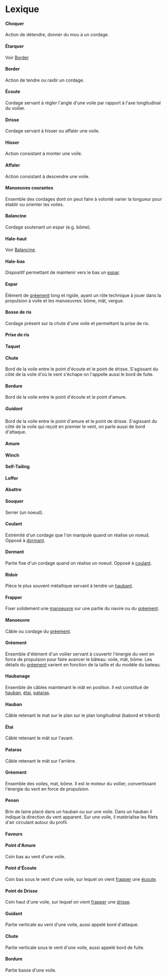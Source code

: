 # Lexique

#### Choquer

Action de détendre, donner du mou à un cordage.

#### Étarquer

Voir [Border](#border)

#### Border

Action de tendre ou raidir un cordage.

#### Écoute

Cordage servant à régler l'angle d'une voile par rapport à l'axe longitudinal du voilier.

#### Drisse

Cordage servant à hisser ou affaler une voile.

#### Hisser

Action consistant à monter une voile.

#### Affaler

Action consistant à descendre une voile.

#### Manoeuves courantes

Ensemble des cordages dont on peut faire à volonté varier la longueur pour établir ou orienter les voiles.

#### Balancine

Cordage soutenant un espar (e.g. bôme).

#### Hale-haut

Voir [Balancine](#balancine).

#### Hale-bas

Dispositif permettant de maintenir vers le bas un [espar](#espar).

#### Espar

Élément de [gréement](#gréement) long et rigide, ayant un rôle technique à jouer dans la propulsion à voile et les manoeuvres: bôme, mât, vergue.

#### Bosse de ris

Cordage présent sur la chute d'une voile et permettant la prise de ris.

#### Prise de ris

#### Taquet

#### Chute

Bord de la voile entre le point d'écoute et le point de drisse. S'agissant du côté de la voile d'où le vent s'échape on l'appelle aussi le bord de fuite.

#### Bordure

Bord de la voile entre le point d'écoute et le point d'amure.

##### Guidant

Bord de la voile entre le point d'amure et le point de drisse. S'agissant du côté de la voile qui reçoit en premier le vent, on parle aussi de bord d'attaque.

#### Amure

#### Winch

#### Self-Tailing

#### Loffer

#### Abattre

#### Souquer

Serrer (un noeud).

#### Coulant

Extrémité d'un cordage que l'on manipule quand on réalise un noeud. Opposé à [dormant](#dormant).

#### Dormant

Partie fixe d'un cordage quand on réalise un noeud. Opposé à [coulant](#coulant).

#### Ridoir

Pièce le plus souvent métallique servant à tendre un [haubant](#haubant).

#### Frapper

Fixer solidement une [manoeuvre](#manoeuvre) sur une partie du navire ou du [gréement](#gréement).

#### Manoeuvre

Câble ou cordage du [gréement](#gréement).

#### Gréement

Ensemble d'élément d'un voilier servant à couvertir l'énergie du vent en force de propulsion pour faire avancer le bâteau:
voile, mât, bôme. Les détails du [gréement](#gréement) varient en fonction de la taille et du modèle du bateau.

#### Haubanage

Ensemble de câbles maintenant le mât en position. Il est constitué de [hauban](#hauban), [étai](#étai), [pataras](#pataras).

#### Hauban

Câble retenant le mat sur le plan sur le plan longitudinal (babord et tribord)

#### Étai

Câble retenant le mât sur l'avant.

#### Pataras

Câble retenant le mât sur l'arrière.

#### Gréement

Ensemble des voiles, mat, bôme. Il est le moteur du voilier, convertissant l'énergie du vent en force de propulsion.

#### Penon

Brin de laine placé dans un hauban ou sur une voile. Dans un hauban il indique la direction du vent apparent. Sur une voile, il matérialise les filets d'air circulant autour du profil.

#### Faveurs

#### Point d'Amure

Coin bas au vent d'une voile.

#### Point d'Écoute

Coin bas sous le vent d'une voile, sur lequel on vient [frapper](#frapper) une [écoute](#écoute).

#### Point de Drisse

Coin haut d'une voile, sur lequel on vient [frapper](#frapper) une [drisse](#drisse).

#### Guidant

Partie verticale au vent d'une voile, aussi appelé bord d'attaque.

#### Chute

Partie verticale sous le vent d'une voile, aussi appelé bord de fuite.

#### Bordure

Partie basse d'une voile.
